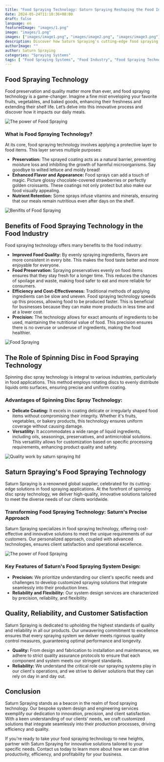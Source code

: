 ```yaml
---
title: "Food Spraying Technology: Saturn Spraying Reshaping the Food Industry"
date: 2024-05-24T11:10:36+08:00
draft: false
language: en
featuredImage: "images/1.png"
image: "images/1.png"
images: ["images/image1.png", "images/image2.png", "images/image3.png"]
description: Discover how Saturn Spraying's cutting-edge food spraying technology enhances food preservation, quality, and shelf life. Learn about the benefits, spinning disc technology, and Saturn's commitment to precision and customer satisfaction in the food industry.
authorImage: ""
author: Saturn Spraying
categories: "Spraying Systems"
tags: [ "Food Spraying Systems", "Food Industry", "Food Spraying Technology", "Food Production Industry"]
---
```


## Food Spraying Technology

Food preservation and quality matter more than ever, and food spraying technology is a game-changer. Imagine a fine mist enveloping your favorite fruits, vegetables, and baked goods, enhancing their freshness and extending their shelf life. Let’s delve into this innovative process and discover how it impacts our daily meals.

![The power of Food Spraying](images/1.png)
### What is Food Spraying Technology?

At its core, food spraying technology involves applying a protective layer to food items. This layer serves multiple purposes:

- **Preservation:** The sprayed coating acts as a natural barrier, preventing moisture loss and inhibiting the growth of harmful microorganisms. Say goodbye to wilted lettuce and moldy bread!
- **Enhanced Flavor and Appearance:** Food sprays can add a touch of magic. Picture glossy chocolate-covered strawberries or perfectly golden croissants. These coatings not only protect but also make our food visually appealing.
- **Nutrient Retention:** Some sprays infuse vitamins and minerals, ensuring that our meals remain nutritious even after days on the shelf.

![Benifits of Food Spraying](images/2.png)

## Benefits of Food Spraying Technology in the Food Industry

Food spraying technology offers many benefits to the food industry:

- **Improved Food Quality:** By evenly spraying ingredients, flavors are more consistent in every bite. This makes the food taste better and more enjoyable for everyone.
- **Food Preservation:** Spraying preservatives evenly on food items ensures that they stay fresh for a longer time. This reduces the chances of spoilage and waste, making food safer to eat and more reliable for consumers.
- **Efficiency and Cost-Effectiveness:** Traditional methods of applying ingredients can be slow and uneven. Food spraying technology speeds up this process, allowing food to be produced faster. This is beneficial for businesses because they can make more products in less time and at a lower cost.
- **Precision:** The technology allows for exact amounts of ingredients to be used, maintaining the nutritional value of food. This precision ensures there is no overuse or underuse of ingredients, making the food healthier.

![Food Spraying](images/3.png)
## The Role of Spinning Disc in Food Spraying Technology

Spinning disc spray technology is integral to various industries, particularly in food applications. This method employs rotating discs to evenly distribute liquids onto surfaces, ensuring precise and uniform coating.

### Advantages of Spinning Disc Spray Technology:

- **Delicate Coating:** It excels in coating delicate or irregularly shaped food items without compromising their integrity. Whether it's fruits, vegetables, or bakery products, this technology ensures uniform coverage without causing damage.
- **Versatility:** It accommodates a wide range of liquid ingredients, including oils, seasonings, preservatives, and antimicrobial solutions. This versatility allows for customization based on specific processing requirements, enhancing product quality and safety.

![Quality work by saturn spraying ltd](images/4.png)
## Saturn Spraying's Food Spraying Technology

Saturn Spraying is a renowned global supplier, celebrated for its cutting-edge solutions in food spraying applications. At the forefront of spinning disc spray technology, we deliver high-quality, innovative solutions tailored to meet the diverse needs of our clients worldwide.

### Transforming Food Spraying Technology: Saturn's Precise Approach

Saturn Spraying specializes in food spraying technology, offering cost-effective and innovative solutions to meet the unique requirements of our customers. Our personalized approach, coupled with advanced technologies, ensures client satisfaction and operational excellence.

![The power of Food Spraying](images/5.png)
### Key Features of Saturn's Food Spraying System Design:

- **Precision:** We prioritize understanding our client's specific needs and challenges to develop customized spraying solutions that integrate seamlessly into their production lines.
- **Reliability and Flexibility:** Our system design services are characterized by precision, reliability, and flexibility.

## Quality, Reliability, and Customer Satisfaction

Saturn Spraying is dedicated to upholding the highest standards of quality and reliability in all our products. Our unwavering commitment to excellence ensures that every spraying system we deliver meets rigorous quality control measures, guaranteeing optimal performance and longevity.

- **Quality:** From design and fabrication to installation and maintenance, we adhere to strict quality assurance protocols to ensure that each component and system meets our stringent standards.
- **Reliability:** We understand the critical role our spraying systems play in our client's operations, and we strive to deliver solutions that they can rely on day in and day out.

## Conclusion

Saturn Spraying stands as a beacon in the realm of food spraying technology. Our bespoke system design and engineering services exemplify our dedication to innovation, precision, and client satisfaction. With a keen understanding of our clients' needs, we craft customized solutions that integrate seamlessly into their production processes, driving efficiency and quality.

If you're ready to take your food spraying technology to new heights, partner with Saturn Spraying for innovative solutions tailored to your specific needs. Contact us today to learn more about how we can drive productivity, efficiency, and profitability for your business.
